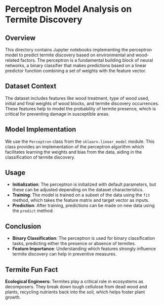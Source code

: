 # Perceptron Model Analysis on Termite Discovery

## Overview
This directory contains Jupyter notebooks implementing the perceptron model to predict termite discovery based on environmental and wood-related factors. The perceptron is a fundamental building block of neural networks, a binary classifier that makes predictions based on a linear predictor function combining a set of weights with the feature vector.

## Dataset Context
The dataset includes features like wood treatment, type of wood used, initial and final weights of wood blocks, and termite discovery occurrences. These features help to model the probability of termite presence, which is critical for preventing damage in susceptible areas.

## Model Implementation
We use the `Perceptron` class from the `sklearn.linear_model` module. This class provides an implementation of the perceptron algorithm which facilitates learning the weights and bias from the data, aiding in the classification of termite discovery.

## Usage
- **Initialization**: The perceptron is initialized with default parameters, but these can be adjusted depending on the dataset characteristics.
- **Training**: The model is trained on a subset of the data using the `fit` method, which takes the feature matrix and target vector as inputs.
- **Prediction**: After training, predictions can be made on new data using the `predict` method.

## Conclusion
- **Binary Classification**: The perceptron is used for binary classification tasks, predicting either the presence or absence of termites.
- **Feature Importance**: Understanding which features strongly influence termite discovery can help in preventive measures.

## Termite Fun Fact
**Ecological Engineers:** Termites play a critical role in ecosystems as decomposers. They break down tough cellulose from dead wood and plants, recycling nutrients back into the soil, which helps foster plant growth.